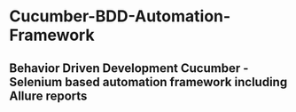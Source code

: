 <h1>Cucumber-BDD-Automation-Framework</h1>
<h2>Behavior Driven Development Cucumber - Selenium based automation framework including Allure reports</h2>

